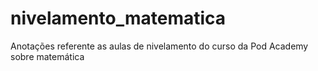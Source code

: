 # nivelamento_matematica
Anotações referente as aulas de nivelamento do curso da Pod Academy sobre matemática 
